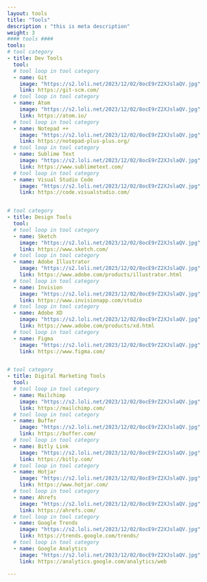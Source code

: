 ```yaml
---
layout: tools
title: "Tools"
description : "this is meta description"
weight: 3
#### tools ####
tools:
# tool category
- title: Dev Tools
  tool:
  # tool loop in tool category
  - name: Git
    image: "https://s2.loli.net/2023/12/02/8ocE9rZ2XJslaQV.jpg"
    link: https://git-scm.com/
  # tool loop in tool category
  - name: Atom
    image: "https://s2.loli.net/2023/12/02/8ocE9rZ2XJslaQV.jpg"
    link: https://atom.io/
  # tool loop in tool category
  - name: Notepad ++
    image: "https://s2.loli.net/2023/12/02/8ocE9rZ2XJslaQV.jpg"
    link: https://notepad-plus-plus.org/
  # tool loop in tool category
  - name: Sublime Text
    image: "https://s2.loli.net/2023/12/02/8ocE9rZ2XJslaQV.jpg"
    link: https://www.sublimetext.com/
  # tool loop in tool category
  - name: Visual Studio Code
    image: "https://s2.loli.net/2023/12/02/8ocE9rZ2XJslaQV.jpg"
    link: https://code.visualstudio.com/


# tool category
- title: Design Tools
  tool:
  # tool loop in tool category
  - name: Sketch
    image: "https://s2.loli.net/2023/12/02/8ocE9rZ2XJslaQV.jpg"
    link: https://www.sketch.com/
  # tool loop in tool category
  - name: Adobe Illustrator
    image: "https://s2.loli.net/2023/12/02/8ocE9rZ2XJslaQV.jpg"
    link: https://www.adobe.com/products/illustrator.html
  # tool loop in tool category
  - name: Invision
    image: "https://s2.loli.net/2023/12/02/8ocE9rZ2XJslaQV.jpg"
    link: https://www.invisionapp.com/studio
  # tool loop in tool category
  - name: Adobe XD
    image: "https://s2.loli.net/2023/12/02/8ocE9rZ2XJslaQV.jpg"
    link: https://www.adobe.com/products/xd.html
  # tool loop in tool category
  - name: Figma
    image: "https://s2.loli.net/2023/12/02/8ocE9rZ2XJslaQV.jpg"
    link: https://www.figma.com/


# tool category
- title: Digital Marketing Tools
  tool:
  # tool loop in tool category
  - name: Mailchimp
    image: "https://s2.loli.net/2023/12/02/8ocE9rZ2XJslaQV.jpg"
    link: https://mailchimp.com/
  # tool loop in tool category
  - name: Buffer
    image: "https://s2.loli.net/2023/12/02/8ocE9rZ2XJslaQV.jpg"
    link: https://buffer.com/
  # tool loop in tool category
  - name: Bitly Link
    image: "https://s2.loli.net/2023/12/02/8ocE9rZ2XJslaQV.jpg"
    link: https://bitly.com/
  # tool loop in tool category
  - name: Hotjar
    image: "https://s2.loli.net/2023/12/02/8ocE9rZ2XJslaQV.jpg"
    link: https://www.hotjar.com/
  # tool loop in tool category
  - name: Ahrefs
    image: "https://s2.loli.net/2023/12/02/8ocE9rZ2XJslaQV.jpg"
    link: https://ahrefs.com/
  # tool loop in tool category
  - name: Google Trends
    image: "https://s2.loli.net/2023/12/02/8ocE9rZ2XJslaQV.jpg"
    link: https://trends.google.com/trends/
  # tool loop in tool category
  - name: Google Analytics
    image: "https://s2.loli.net/2023/12/02/8ocE9rZ2XJslaQV.jpg"
    link: https://analytics.google.com/analytics/web

---
```

